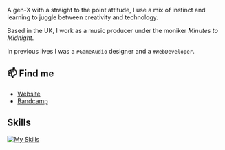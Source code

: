 A gen-X with a straight to the point attitude, I use a mix of instinct and learning to juggle between creativity and technology.

Based in the UK, I work as a music producer under the moniker _Minutes to Midnight_.

In previous lives I was a `#GameAudio` designer and a `#WebDeveloper`.

## 📫 Find me

- [Website](https://minutestomidnight.co.uk)
- [Bandcamp](https://minutestomidnight.bandcamp.com/)

## Skills

[![My Skills](https://skillicons.dev/icons?i=apple,bash,bootstrap,cloudflare,codepen,css,fediverse,figma,git,github,gitlab,gulp,html,ai,linux,md,mastodon,mysql,netlify,nodejs,notion,npm,obsidian,ps,php,powershell,regex,ruby,sass,sublime,svg,unity,unreal,visualstudio,vscode,windows,wordpress)](https://skillicons.dev)
